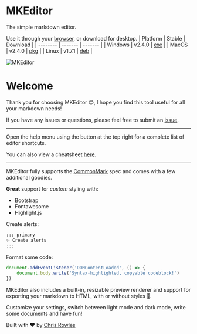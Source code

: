 # MKEditor

The simple markdown editor.

Use it through your [browser](https://mkeditoross.github.io/web/), or download for desktop.
| Platform    | Stable  | Download  |
| --------    | ------- | -------   |
| Windows     | v2.4.0  | [exe](https://github.com/mkeditorOSS/mkeditor/releases/download/v2.4.0/mkeditor-setup-v2.4.0-x86_64.zip) |
| MacOS       | v2.4.0  | [pkg](https://github.com/mkeditorOSS/mkeditor/releases/download/v2.4.0/mkeditor-setup-v2.4.0-x86_64.pkg) |
| Linux       | v1.7.1  | [deb](https://github.com/mkeditorOSS/mkeditor/releases/download/v1.7.1/mkeditor-setup-v1.7.1_amd64.deb)  |

![MKEditor](https://mkeditoross.github.io/demo.png)

# Welcome

Thank you for choosing MKEditor 😊, I hope you find this tool useful for all your markdown needs!

If you have any issues or questions, please feel free to submit an [issue](https://github.com/mkeditorOSS/mkeditor/issues).

---

Open the help menu using the button at the top right for a complete list of editor shortcuts.

You can also view a cheatsheet [here](https://mkeditoross.github.io/shortcuts).

---

MKEditor fully supports the [CommonMark](https://commonmark.org/) spec and comes with a few additional goodies.

**Great** support for _custom_ styling with:

- Bootstrap
- Fontawesome
- Highlight.js

Create alerts:

```md
::: primary
✨ Create alerts
:::
```

Format some code:

```javascript
document.addEventListener('DOMContentLoaded', () => {
    document.body.write('Syntax-highlighted, copyable codeblock!')
})
```

MKEditor also includes a built-in, resizable preview renderer and support for exporting your markdown to HTML, with or without styles 🚀.

Customize your settings, switch between light mode and dark mode, write some documents and have fun!

Built with ❤️ by [Chris Rowles](https://github.com/sentrychris)
